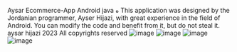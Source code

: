 Aysar Ecommerce-App  Android java
ه
This application was designed by the Jordanian programmer, Ayser Hijazi,
with great experience in the field of Android. You can modify the code and benefit from it, but do not steal it.
aysar hijazi 2023 All copyrights reserved
![image](https://github.com/AysarHijazi/Aysar-Ahli-Ecommerce-Application/assets/126278860/dd0b2e44-d740-46b2-bc8e-b10ee33da9f3)
![image](https://github.com/AysarHijazi/Aysar-Ahli-Ecommerce-Application/assets/126278860/4020db65-1d56-49b2-9bbb-3bc29e219fae)
![image](https://github.com/AysarHijazi/Aysar-Ahli-Ecommerce-Application/assets/126278860/e6c4fdff-0efa-4f56-9705-dbc1b93a2476)
![image](https://github.com/AysarHijazi/Aysar-Ahli-Ecommerce-Application/assets/126278860/54752a11-a24f-457a-9f67-84749c3e0a71)
